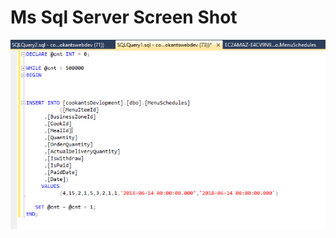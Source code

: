 # Ms Sql Server Screen Shot
![alt text](https://github.com/Maxyee/Sql_Injection_Query/blob/master/images/sqlinjeksion.png)
